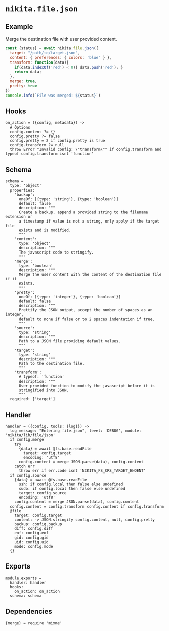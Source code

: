 
# `nikita.file.json`

## Example

Merge the destination file with user provided content.

```js
const {status} = await nikita.file.json({
  target: "/path/to/target.json",
  content: { preferences: { colors: 'blue' } },
  transform: function(data){
    if(data.indexOf('red') < 0){ data.push('red'); }
    return data;
  },
  merge: true,
  pretty: true
})
console.info(`File was merged: ${status}`)
```

## Hooks

    on_action = ({config, metadata}) ->
      # Options
      config.content ?= {}
      config.pretty ?= false
      config.pretty = 2 if config.pretty is true
      config.transform ?= null
      throw Error "Invalid config: \"transform\"" if config.transform and typeof config.transform isnt 'function'

## Schema

    schema =
      type: 'object'
      properties:
        'backup':
          oneOf: [{type: 'string'}, {type: 'boolean'}]
          default: false
          description: """
          Create a backup, append a provided string to the filename extension or
          a timestamp if value is not a string, only apply if the target file
          exists and is modified.
          """
        'content':
          type: 'object'
          description: """
          The javascript code to stringify.
          """
        'merge':
          type: 'boolean'
          description: """
          Merge the user content with the content of the destination file if it
          exists.
          """
        'pretty':
          oneOf: [{type: 'integer'}, {type: 'boolean'}]
          default: false
          description: """
          Prettify the JSON output, accept the number of spaces as an integer,
          default to none if false or to 2 spaces indentation if true.
          """
        'source':
          type: 'string'
          description: """
          Path to a JSON file providing default values.
          """
        'target':
          type: 'string'
          description: """
          Path to the destination file.
          """
        'transform':
          # typeof: 'function'
          description: """
          User provided function to modify the javascript before it is
          stringified into JSON.
          """
      required: ['target']

## Handler

    handler = ({config, tools: {log}}) ->
      log message: "Entering file.json", level: 'DEBUG', module: 'nikita/lib/file/json'
      if config.merge
        try
          {data} = await @fs.base.readFile
            target: config.target
            encoding: 'utf8'
          config.content = merge JSON.parse(data), config.content
        catch err
          throw err if err.code isnt 'NIKITA_FS_CRS_TARGET_ENOENT'
      if config.source
        {data} = await @fs.base.readFile
          ssh: if config.local then false else undefined
          sudo: if config.local then false else undefined
          target: config.source
          encoding: 'utf8'
        config.content = merge JSON.parse(data), config.content
      config.content = config.transform config.content if config.transform
      @file
        target: config.target
        content: -> JSON.stringify config.content, null, config.pretty
        backup: config.backup
        diff: config.diff
        eof: config.eof
        gid: config.gid
        uid: config.uid
        mode: config.mode
      {}

## Exports

    module.exports =
      handler: handler
      hooks:
        on_action: on_action
      schema: schema

## Dependencies

    {merge} = require 'mixme'

